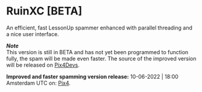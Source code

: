 # RuinXC [BETA]
An efficient, fast LessonUp spammer enhanced with parallel threading and a nice user interface.

***Note***<br>
This version is still in BETA and has not yet been programmed to function fully, the spam will be made even faster. The source of the improved version will be released on <a href="https://pix4.dev/discord">Pix4Devs</a>.

**Improved and faster spamming version release:**
10-06-2022 | 18:00 Amsterdam UTC on: <a href="https://pix4.dev/discord">Pix4</a>.

